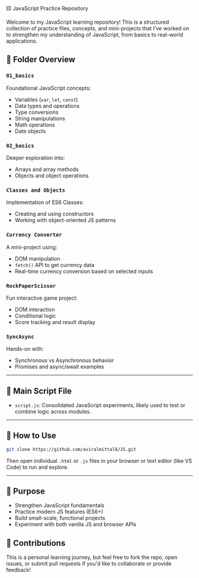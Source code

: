 🟨 JavaScript Practice Repository

Welcome to my JavaScript learning repository! This is a structured collection of practice files, concepts, and mini-projects that I’ve worked on to strengthen my understanding of JavaScript, from basics to real-world applications.

## 📂 Folder Overview

### `01_basics`

Foundational JavaScript concepts:

* Variables (`var`, `let`, `const`)
* Data types and operations
* Type conversions
* String manipulations
* Math operations
* Date objects

### `02_basics`

Deeper exploration into:

* Arrays and array methods
* Objects and object operations

### `Classes and Objects`

Implementation of ES6 Classes:

* Creating and using constructors
* Working with object-oriented JS patterns

### `Currency Converter`

A mini-project using:

* DOM manipulation
* `fetch()` API to get currency data
* Real-time currency conversion based on selected inputs

### `RockPaperScissor`

Fun interactive game project:

* DOM interaction
* Conditional logic
* Score tracking and result display

### `SyncAsync`

Hands-on with:

* Synchronous vs Asynchronous behavior
* Promises and async/await examples

---

## 📜 Main Script File

* `script.js`: Consolidated JavaScript experiments, likely used to test or combine logic across modules.

---

## 🚀 How to Use

```bash
git clone https://github.com/aviralmittal8/JS.git
```

Then open individual `.html` or `.js` files in your browser or text editor (like VS Code) to run and explore.

---

## 🎯 Purpose

* Strengthen JavaScript fundamentals
* Practice modern JS features (ES6+)
* Build small-scale, functional projects
* Experiment with both vanilla JS and browser APIs

## 🤝 Contributions

This is a personal learning journey, but feel free to fork the repo, open issues, or submit pull requests if you'd like to collaborate or provide feedback!
